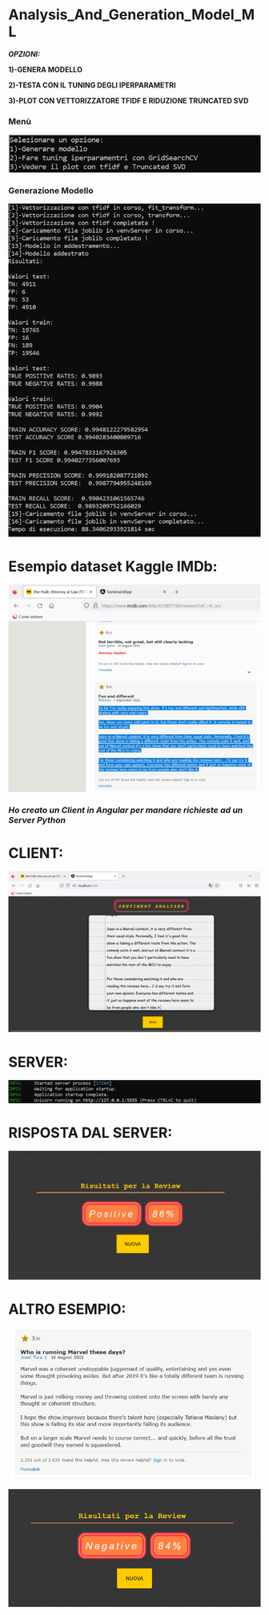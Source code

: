 # Analysis_And_Generation_Model_ML
 
 ___OPZIONI:___
 
__1)-GENERA MODELLO__

__2)-TESTA CON IL TUNING DEGLI IPERPARAMETRI__

__3)-PLOT CON VETTORIZZATORE TFIDF E RIDUZIONE TRUNCATED SVD__

### Menù

![Screenshot](myScripts/OUTPUTS/menu.png)

### Generazione Modello

![Screenshot](myScripts/OUTPUTS/generator.png)

# Esempio dataset Kaggle IMDb:

![Screenshot](myScripts/OUTPUTS/prova.png)

### ***Ho creato un Client in Angular per mandare richieste ad un Server Python*** 

# CLIENT: 

![Screenshot](myScripts/OUTPUTS/client.png)

# SERVER:

![Screenshot](myScripts/OUTPUTS/server.png)

# RISPOSTA DAL SERVER:

![Screenshot](myScripts/OUTPUTS/response.png)

# ALTRO ESEMPIO:

![Screenshot](myScripts/OUTPUTS/prova2.png)

![Screenshot](myScripts/OUTPUTS/response2.png)
